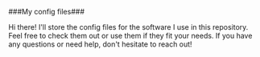 
###My config files###

Hi there! I'll store the config files for the software I use in this repository. Feel free to check them out or use them if they fit your needs. If you have any questions or need help, don't hesitate to reach out!
